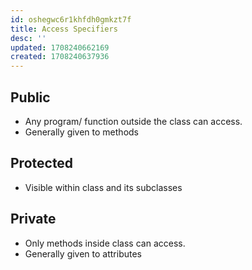 ```yaml
---
id: oshegwc6r1khfdh0gmkzt7f
title: Access Specifiers
desc: ''
updated: 1708240662169
created: 1708240637936
---
```



## Public

- Any program/ function outside the class can access.
- Generally given to methods

## Protected

- Visible within class and its subclasses

## Private

- Only methods inside class can access.
- Generally given to attributes
